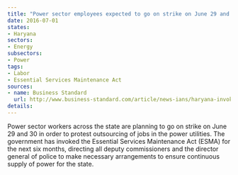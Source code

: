 ```yaml
---
title: "Power sector employees expected to go on strike on June 29 and 30"
date: 2016-07-01
states:
- Haryana
sectors:
- Energy
subsectors:
- Power
tags:
- Labor
- Essential Services Maintenance Act
sources:
- name: Business Standard
  url: http://www.business-standard.com/article/news-ians/haryana-invokes-esma-as-power-workers-plan-strike-116062401168_1.html
details:
---
```


Power sector workers across the state are planning to go on strike on June 29 and 30 in order to protest outsourcing of jobs in the power utilities. The government has invoked the Essential Services Maintenance Act (ESMA) for the next six months, directing all deputy commissioners and the director general of police to make necessary arrangements to ensure continuous supply of power for the state.
